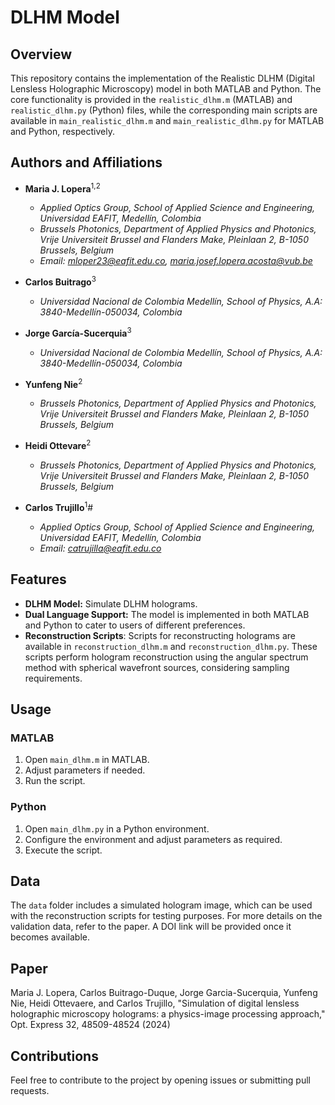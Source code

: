 # DLHM Model

## Overview

This repository contains the implementation of the Realistic DLHM (Digital Lensless Holographic Microscopy) model in both MATLAB and Python. The core functionality is provided in the `realistic_dlhm.m` (MATLAB) and `realistic_dlhm.py` (Python) files, while the corresponding main scripts are available in `main_realistic_dlhm.m` and `main_realistic_dlhm.py` for MATLAB and Python, respectively.

## Authors and Affiliations

- **Maria J. Lopera**<sup>1,2</sup>
  - *Applied Optics Group, School of Applied Science and Engineering, Universidad EAFIT, Medellín, Colombia*
  - *Brussels Photonics, Department of Applied Physics and Photonics, Vrije Universiteit Brussel and Flanders Make, Pleinlaan 2, B-1050 Brussels, Belgium*
  - *Email: mloper23@eafit.edu.co, maria.josef.lopera.acosta@vub.be*

- **Carlos Buitrago**<sup>3</sup>
  - *Universidad Nacional de Colombia Medellín, School of Physics, A.A: 3840-Medellín-050034, Colombia*

- **Jorge García-Sucerquia**<sup>3</sup>
  - *Universidad Nacional de Colombia Medellín, School of Physics, A.A: 3840-Medellín-050034, Colombia*

- **Yunfeng Nie**<sup>2</sup>
  - *Brussels Photonics, Department of Applied Physics and Photonics, Vrije Universiteit Brussel and Flanders Make, Pleinlaan 2, B-1050 Brussels, Belgium*

- **Heidi Ottevare**<sup>2</sup>
  - *Brussels Photonics, Department of Applied Physics and Photonics, Vrije Universiteit Brussel and Flanders Make, Pleinlaan 2, B-1050 Brussels, Belgium*

- **Carlos Trujillo**<sup>1</sup>#
  - *Applied Optics Group, School of Applied Science and Engineering, Universidad EAFIT, Medellín, Colombia*
  - *Email: catrujilla@eafit.edu.co*

## Features

- **DLHM Model:** Simulate DLHM holograms.
- **Dual Language Support:** The model is implemented in both MATLAB and Python to cater to users of different preferences.
- **Reconstruction Scripts**: Scripts for reconstructing holograms are available in `reconstruction_dlhm.m` and `reconstruction_dlhm.py`. These scripts perform hologram reconstruction using the angular spectrum method with spherical wavefront sources, considering sampling requirements.

## Usage

### MATLAB

1. Open `main_dlhm.m` in MATLAB.
2. Adjust parameters if needed.
3. Run the script.

### Python

1. Open `main_dlhm.py` in a Python environment.
2. Configure the environment and adjust parameters as required.
3. Execute the script.

## Data

The `data` folder includes a simulated hologram image, which can be used with the reconstruction scripts for testing purposes. For more details on the validation data, refer to the paper. A DOI link will be provided once it becomes available.

## Paper

Maria J. Lopera, Carlos Buitrago-Duque, Jorge Garcia-Sucerquia, Yunfeng Nie, Heidi Ottevaere, and Carlos Trujillo, "Simulation of digital lensless holographic microscopy holograms: a physics-image processing approach," Opt. Express 32, 48509-48524 (2024)

## Contributions

Feel free to contribute to the project by opening issues or submitting pull requests.

